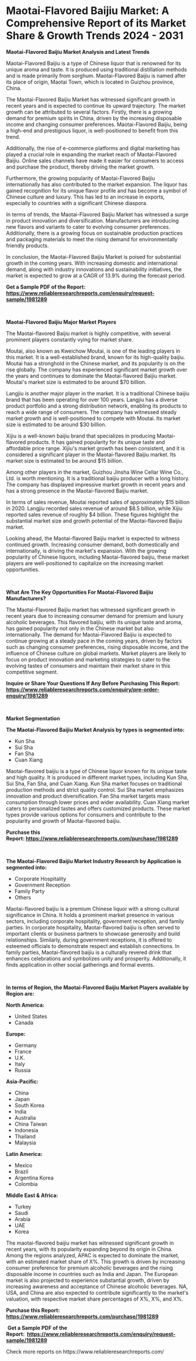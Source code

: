<p><h1>Maotai-Flavored Baijiu Market: A Comprehensive Report of its Market Share & Growth Trends 2024 - 2031</h1></p><p><strong>Maotai-Flavored Baijiu Market Analysis and Latest Trends</strong></p>
<p><p>Maotai-Flavored Baijiu is a type of Chinese liquor that is renowned for its unique aroma and taste. It is produced using traditional distillation methods and is made primarily from sorghum. Maotai-Flavored Baijiu is named after its place of origin, Maotai Town, which is located in Guizhou province, China.</p><p>The Maotai-Flavored Baijiu Market has witnessed significant growth in recent years and is expected to continue its upward trajectory. The market growth can be attributed to several factors. Firstly, there is a growing demand for premium spirits in China, driven by the increasing disposable income and changing consumer preferences. Maotai-Flavored Baijiu, being a high-end and prestigious liquor, is well-positioned to benefit from this trend.</p><p>Additionally, the rise of e-commerce platforms and digital marketing has played a crucial role in expanding the market reach of Maotai-Flavored Baijiu. Online sales channels have made it easier for consumers to access and purchase the product, thereby driving the market growth.</p><p>Furthermore, the growing popularity of Maotai-Flavored Baijiu internationally has also contributed to the market expansion. The liquor has gained recognition for its unique flavor profile and has become a symbol of Chinese culture and luxury. This has led to an increase in exports, especially to countries with a significant Chinese diaspora.</p><p>In terms of trends, the Maotai-Flavored Baijiu Market has witnessed a surge in product innovation and diversification. Manufacturers are introducing new flavors and variants to cater to evolving consumer preferences. Additionally, there is a growing focus on sustainable production practices and packaging materials to meet the rising demand for environmentally friendly products.</p><p>In conclusion, the Maotai-Flavored Baijiu Market is poised for substantial growth in the coming years. With increasing domestic and international demand, along with industry innovations and sustainability initiatives, the market is expected to grow at a CAGR of 13.9% during the forecast period.</p></p>
<p><strong>Get a Sample PDF of the Report:&nbsp; <a href="https://www.reliableresearchreports.com/enquiry/request-sample/1981289">https://www.reliableresearchreports.com/enquiry/request-sample/1981289</a></strong></p>
<p>&nbsp;</p>
<p><strong>Maotai-Flavored Baijiu Major Market Players</strong></p>
<p><p>The Maotai-flavored Baijiu market is highly competitive, with several prominent players constantly vying for market share. </p><p>Moutai, also known as Kweichow Moutai, is one of the leading players in this market. It is a well-established brand, known for its high-quality baijiu. Moutai has a stronghold in the Chinese market, and its popularity is on the rise globally. The company has experienced significant market growth over the years and continues to dominate the Maotai-flavored Baijiu market. Moutai's market size is estimated to be around $70 billion.</p><p>Langjiu is another major player in the market. It is a traditional Chinese baijiu brand that has been operating for over 100 years. Langjiu has a diverse product portfolio and a strong distribution network, enabling its products to reach a wide range of consumers. The company has witnessed steady market growth and is well-positioned to compete with Moutai. Its market size is estimated to be around $30 billion.</p><p>Xijiu is a well-known baijiu brand that specializes in producing Maotai-flavored products. It has gained popularity for its unique taste and affordable price range. Xijiu's market growth has been consistent, and it is considered a significant player in the Maotai-flavored Baijiu market. Its market size is estimated to be around $15 billion.</p><p>Among other players in the market, Guizhou Jinsha Wine Cellar Wine Co., Ltd. is worth mentioning. It is a traditional baijiu producer with a long history. The company has displayed impressive market growth in recent years and has a strong presence in the Maotai-flavored Baijiu market.</p><p>In terms of sales revenue, Moutai reported sales of approximately $15 billion in 2020. Langjiu recorded sales revenue of around $8.5 billion, while Xijiu reported sales revenue of roughly $4 billion. These figures highlight the substantial market size and growth potential of the Maotai-flavored Baijiu market.</p><p>Looking ahead, the Maotai-flavored Baijiu market is expected to witness continued growth. Increasing consumer demand, both domestically and internationally, is driving the market's expansion. With the growing popularity of Chinese liquors, including Maotai-flavored baijiu, these market players are well-positioned to capitalize on the increasing market opportunities.</p></p>
<p>&nbsp;</p>
<p><strong>What Are The Key Opportunities For Maotai-Flavored Baijiu Manufacturers?</strong></p>
<p><p>The Maotai-Flavored Baijiu market has witnessed significant growth in recent years due to increasing consumer demand for premium and luxury alcoholic beverages. This flavored baijiu, with its unique taste and aroma, has gained popularity not only in the Chinese market but also internationally. The demand for Maotai-Flavored Baijiu is expected to continue growing at a steady pace in the coming years, driven by factors such as changing consumer preferences, rising disposable income, and the influence of Chinese culture on global markets. Market players are likely to focus on product innovation and marketing strategies to cater to the evolving tastes of consumers and maintain their market share in this competitive segment.</p></p>
<p><strong>Inquire or Share Your Questions If Any Before Purchasing This Report: <a href="https://www.reliableresearchreports.com/enquiry/pre-order-enquiry/1981289">https://www.reliableresearchreports.com/enquiry/pre-order-enquiry/1981289</a></strong></p>
<p>&nbsp;</p>
<p><strong>Market Segmentation</strong></p>
<p><strong>The Maotai-Flavored Baijiu Market Analysis by types is segmented into:</strong></p>
<p><ul><li>Kun Sha</li><li>Sui Sha</li><li>Fan Sha</li><li>Cuan Xiang</li></ul></p>
<p><p>Maotai-flavored baijiu is a type of Chinese liquor known for its unique taste and high quality. It is produced in different market types, including Kun Sha, Sui Sha, Fan Sha, and Cuan Xiang. Kun Sha market focuses on traditional production methods and strict quality control. Sui Sha market emphasizes innovation and product diversification. Fan Sha market targets mass consumption through lower prices and wider availability. Cuan Xiang market caters to personalized tastes and offers customized products. These market types provide various options for consumers and contribute to the popularity and growth of Maotai-flavored baijiu.</p></p>
<p><strong>Purchase this Report:&nbsp;<a href="https://www.reliableresearchreports.com/purchase/1981289">https://www.reliableresearchreports.com/purchase/1981289</a></strong></p>
<p>&nbsp;</p>
<p><strong>The Maotai-Flavored Baijiu Market Industry Research by Application is segmented into:</strong></p>
<p><ul><li>Corporate Hospitality</li><li>Government Reception</li><li>Family Party</li><li>Others</li></ul></p>
<p><p>Maotai-flavored baijiu is a premium Chinese liquor with a strong cultural significance in China. It holds a prominent market presence in various sectors, including corporate hospitality, government reception, and family parties. In corporate hospitality, Maotai-flavored baijiu is often served to important clients or business partners to showcase generosity and build relationships. Similarly, during government receptions, it is offered to esteemed officials to demonstrate respect and establish connections. In family parties, Maotai-flavored baijiu is a culturally revered drink that enhances celebrations and symbolizes unity and prosperity. Additionally, it finds application in other social gatherings and formal events.</p></p>
<p>&nbsp;</p>
<p><strong>In terms of Region, the Maotai-Flavored Baijiu Market Players available by Region are:</strong></p>
<p>
    <p> <strong> North America: </strong>
        <ul>
            <li>United States</li>
            <li>Canada</li>
        </ul>
        </p> 
    <p> <strong> Europe: </strong>
        <ul>
            <li>Germany</li>
            <li>France</li>
            <li>U.K.</li>
            <li>Italy</li>
            <li>Russia</li>
        </ul>
        </p> 
    <p> <strong> Asia-Pacific: </strong>
        <ul>
            <li>China</li>
            <li>Japan</li>
            <li>South Korea</li>
            <li>India</li>
            <li>Australia</li>
            <li>China Taiwan</li>
            <li>Indonesia</li>
            <li>Thailand</li>
            <li>Malaysia</li>
        </ul>
        </p> 
    <p> <strong> Latin America: </strong>
        <ul>
            <li>Mexico</li>
            <li>Brazil</li>
            <li>Argentina Korea</li>
            <li>Colombia</li>
        </ul>
        </p> 
    <p> <strong> Middle East & Africa: </strong>
        <ul>
            <li>Turkey</li>
            <li>Saudi</li>
            <li>Arabia</li>
            <li>UAE</li>
            <li>Korea</li>
        </ul>
    </p>
    </p>
<p><p>The maotai-flavored baijiu market has witnessed significant growth in recent years, with its popularity expanding beyond its origin in China. Among the regions analyzed, APAC is expected to dominate the market, with an estimated market share of X%. This growth is driven by increasing consumer preference for premium alcoholic beverages and the rising disposable income in countries such as India and Japan. The European market is also projected to experience substantial growth, driven by increasing awareness and acceptance of Chinese alcoholic beverages. NA, USA, and China are also expected to contribute significantly to the market's valuation, with respective market share percentages of X%, X%, and X%.</p></p>
<p><strong>Purchase this Report: <a href="https://www.reliableresearchreports.com/purchase/1981289">https://www.reliableresearchreports.com/purchase/1981289</a></strong></p>
<p>&nbsp;<strong>Get a Sample PDF of the Report:&nbsp;&nbsp;<a href="https://www.reliableresearchreports.com/enquiry/request-sample/1981289">https://www.reliableresearchreports.com/enquiry/request-sample/1981289</a></strong></p>
<p><strong></strong></p>
<p>Check more reports on https://www.reliableresearchreports.com/</p>